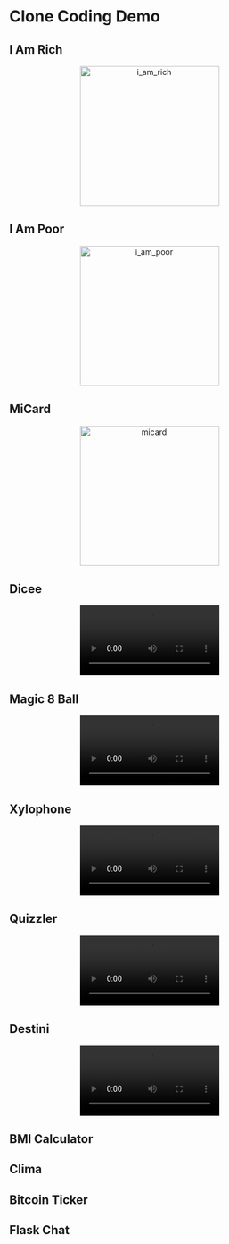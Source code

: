 # Clone Coding Demo

## I Am Rich
<div align="center">
    <img width="250" alt="i_am_rich" src="https://user-images.githubusercontent.com/81610017/213898723-2db52441-07c3-42e4-99bb-23676ff561f4.png">
</div>

## I Am Poor
<div align="center">
    <img width="250" alt="i_am_poor" src="https://user-images.githubusercontent.com/81610017/213898560-4b1b69d4-ba3d-4ab8-9ca0-3a1282d35c54.png">
</div>

## MiCard
<div align="center">
    <img width="250" alt="micard" src="https://user-images.githubusercontent.com/81610017/213898389-e6f61f40-41f3-4795-8c59-35e8d2364d44.png">
</div>

## Dicee
<div align="center">
    <video controls="controls" width="250" src="https://user-images.githubusercontent.com/81610017/213898769-72a81dce-7a0e-4aed-a537-355ef0e85562.mov"></video>
</div>

## Magic 8 Ball
<div align="center">
    <video controls="controls" width="250" src="https://user-images.githubusercontent.com/81610017/213898686-1ea265b5-6d67-49b2-828a-5aee927bf2f1.mov"></video>
</div>

## Xylophone
<div align="center"> 
    <video controls="controls" width="250" src="https://user-images.githubusercontent.com/81610017/213876340-e3d196e1-2875-461b-a24f-a7c11ae66fa8.mov"></video>
</div>

## Quizzler
<div align="center">
    <video controls="controls" width="250" src="https://user-images.githubusercontent.com/81610017/213913475-d3b02463-445d-450b-ae85-41cc52c7cb36.mov"></video>
</div>

## Destini
<div align="center">
    <video controls="controls" width="250" src="https://user-images.githubusercontent.com/81610017/213917039-5368a776-adf8-4e73-afde-0e0038ce3350.mov"></video>
</div>

## BMI Calculator
<div align="center">
</div>

## Clima
<div align="center"> 
</div>

## Bitcoin Ticker
<div align="center"> 
</div>

## Flask Chat
<div align="center">
</div>
